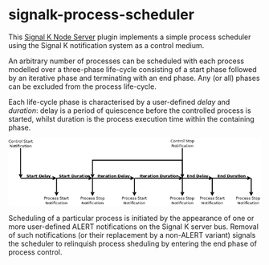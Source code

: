 # signalk-process-scheduler

This [Signal K Node Server](https://github.com/SignalK/signalk-server-node)
plugin implements a simple process scheduler using the Signal K notification
system as a control medium.

An arbitrary number of processes can be scheduled with each process modelled
over a three-phase life-cycle consisting of a start phase followed by an
iterative phase and terminating with an end phase.
Any (or all) phases can be excluded from the process life-cycle.

Each life-cycle phase is characterised by a user-defined _delay_ and
_duration_: delay is a period of quiescence before the controlled process is
started, whilst duration is the process execution time within the containing
phase.

![alt text](readme/processcontrol.png)

Scheduling of a particular process is initiated by the appearance of one or
more user-defined ALERT notifications on the Signal K server bus.
Removal of such notifications (or their replacement by a non-ALERT variant)
signals the scheduler to relinquish process sheduling by entering the end
phase of process control.
